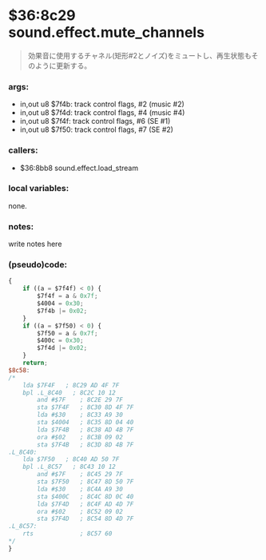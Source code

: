 ﻿
# $36:8c29 sound.effect.mute_channels
> 効果音に使用するチャネル(矩形#2とノイズ)をミュートし、再生状態もそのように更新する。

### args:
+	in,out u8 $7f4b: track control flags, #2 (music #2)
+	in,out u8 $7f4d: track control flags, #4 (music #4)
+	in,out u8 $7f4f: track control flags, #6 (SE #1)
+	in,out u8 $7f50: track control flags, #7 (SE #2)

### callers:
+	$36:8bb8 sound.effect.load_stream

### local variables:
none.

### notes:
write notes here

### (pseudo)code:
```js
{
	if ((a = $7f4f) < 0) {
		$7f4f = a & 0x7f;
		$4004 = 0x30;
		$7f4b |= 0x02;
	}
	if ((a = $7f50) < 0) {
		$7f50 = a & 0x7f;
		$400c = 0x30;
		$7f4d |= 0x02;
	}
	return;
$8c58:
/*
    lda $7F4F   ; 8C29 AD 4F 7F
    bpl .L_8C40   ; 8C2C 10 12
        and #$7F    ; 8C2E 29 7F
        sta $7F4F   ; 8C30 8D 4F 7F
        lda #$30    ; 8C33 A9 30
        sta $4004   ; 8C35 8D 04 40
        lda $7F4B   ; 8C38 AD 4B 7F
        ora #$02    ; 8C3B 09 02
        sta $7F4B   ; 8C3D 8D 4B 7F
.L_8C40:
    lda $7F50   ; 8C40 AD 50 7F
    bpl .L_8C57   ; 8C43 10 12
        and #$7F    ; 8C45 29 7F
        sta $7F50   ; 8C47 8D 50 7F
        lda #$30    ; 8C4A A9 30
        sta $400C   ; 8C4C 8D 0C 40
        lda $7F4D   ; 8C4F AD 4D 7F
        ora #$02    ; 8C52 09 02
        sta $7F4D   ; 8C54 8D 4D 7F
.L_8C57:
    rts             ; 8C57 60
*/
}
```

